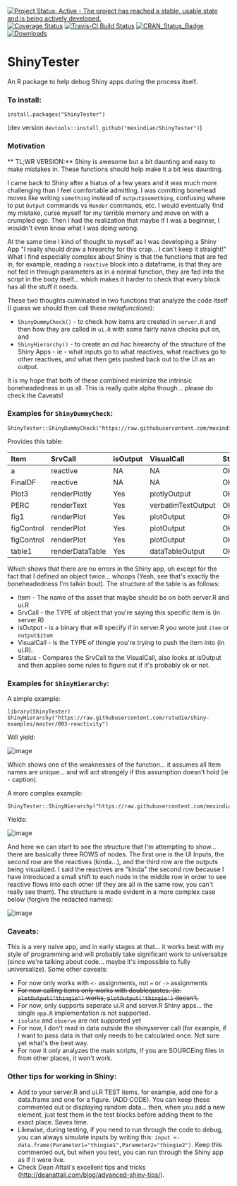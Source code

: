 [![Project Status: Active - The project has reached a stable, usable state and is being actively developed.](http://www.repostatus.org/badges/latest/active.svg)](http://www.repostatus.org/#active)
[![Coverage Status](https://coveralls.io/repos/github/mexindian/ShinyTester/badge.svg?branch=master)](https://coveralls.io/github/mexindian/ShinyTester?branch=master)
[![Travis-CI Build Status](https://travis-ci.org/mexindian/ShinyTester.svg?branch=master)](https://travis-ci.org/mexindian/ShinyTester)
[![CRAN_Status_Badge](http://www.r-pkg.org/badges/version/ShinyTester)](https://cran.r-project.org/package=ShinyTester)
[![Downloads](https://cranlogs.r-pkg.org/badges/ShinyTester)](https://cran.r-project.org/package=ShinyTester) 
# ShinyTester
An R package to help debug Shiny apps during the process itself.

### To install:
`install.packages("ShinyTester")` 

(dev version `devtools::install_github("mexindian/ShinyTester")`)
### Motivation

** TL;WR VERSION:** Shiny is awesome but a bit daunting and easy to make mistakes in. These functions should help make it a bit less daunting.


I came back to Shiny after a hiatus of a few years and it was much more challenging than I feel comfortable admitting. I was comitting bonehead moves like writing `something` instead of `output$something`, confusing where to put `Output` commands vs `Render` commands, etc. I would eventually find my mistake, curse myself for my terrible memory and move on with a crumpled ego. Then I had the realization that maybe if I was a beginner, I wouldn't even know what I was doing wrong.

At the same time I kind of thought to myself as I was developing a Shiny App "I really should draw a hirearchy for this crap... I can't keep it straight!" What I find especially complex about Shiny is that the functions that are fed in, for example, reading a `reactive` block into a dataframe, is that they are not fed in through parameters as in a normal function, they are fed into the script in the body itself... which makes it harder to check that every block has all the stuff it needs. 

These two thoughts culminated in two functions that analyze the code itself (I guess we should then call these _metafunctions_):
 - `ShinyDummyCheck()` - to check how items are created in `server.R` and then how they are called in `ui.R` with some fairly naive checks put on, and 
 - `ShinyHierarchy()` - to create an _ad hoc_ hirearchy of the structure of the Shiny Apps - ie - what inputs go to what reactives, what reactives go to other reactives, and what then gets pushed back out to the UI as an output. 
 
It is my hope that both of these combined minimize the intrinsic boneheadedness in us all. This is really quite alpha though... please do check the Caveats!

### Examples for `ShinyDummyCheck`:

```
ShinyTester::ShinyDummyCheck("https://raw.githubusercontent.com/mexindian/ShinyServer/master/LineSelector")
```

Provides this table:

|Item       |SrvCall         |isOutput |VisualCall         |Status |
|:----------|:---------------|:--------|:------------------|:------|
|a          |reactive        |NA       |NA                 |OK     |
|FinalDF    |reactive        |NA       |NA                 |OK     |
|Plot3      |renderPlotly    |Yes      |plotlyOutput       |OK     |
|PERC       |renderText      |Yes      |verbatimTextOutput |OK     |
|fig1       |renderPlot      |Yes      |plotOutput         |OK     |
|figControl |renderPlot      |Yes      |plotOutput         |OK     |
|figControl |renderPlot      |Yes      |plotOutput         |OK     |
|table1     |renderDataTable |Yes      |dataTableOutput    |OK     |

Which shows that there are no errors in the Shiny app, oh except for the fact that I defined an object twice... whoops (Yeah, see that's exactly the boneheadedness I'm talkin bout). The structure of the table is as follows:
- Item - The name of the asset that maybe should be on both server.R and ui.R
- SrvCall - the TYPE of object that you're saying this specific item is (in server.R)
- isOutput  - is a binary that will specify if in server.R you wrote just `item` or `output$item`
- VisualCall - is the TYPE of thingie you're trying to push the item into (in ui.R). 
- Status - Compares the SrvCall to the VisualCall, also looks at isOutput and then applies some rules to figure out if it's probably ok or not. 

### Examples for `ShinyHierarchy`:

A simple example:
```
library(ShinyTester)
ShinyHierarchy("https://raw.githubusercontent.com/rstudio/shiny-examples/master/003-reactivity")
```
Will yield:

![image](https://cloud.githubusercontent.com/assets/8094091/21746544/7830f6b2-d50e-11e6-8583-c90670786adc.png)

Which shows one of the weaknesses of the function... it assumes all Item names are unique... and will act strangely if this assumption doesn't hold (ie - caption).

A more complex example:
```
ShinyTester::ShinyHierarchy("https://raw.githubusercontent.com/mexindian/ShinyServer/master/LineSelector")
```
Yields: 

![image](https://cloud.githubusercontent.com/assets/8094091/21746698/169dcdc0-d514-11e6-88ed-357d37293b65.png)

And here we can start to see the structure that I'm attempting to show... there are basically three ROWS of nodes. The first one is the UI Inputs, the second row are the reactives (kinda...), and the third row are the outputs being visualized. I said the reactives are "kinda" the second row because I have introduced a small shift to each node in the middle row in order to see reactive flows into each other (if they are all in the same row, you can't really see them). The structure is made evident in a more complex case below (forgive the redacted names):

![image](https://cloud.githubusercontent.com/assets/8094091/21746742/67a21a86-d515-11e6-96d4-5456b54a7747.png)


### Caveats:
This is a very naive app, and in early stages at that... it works best with my style of programming and will probably take significant work to universalize (since we're talking about code... maybe it's impossible to fully universalize).  Some other caveats:
 - For now only works with `<-` assignments, not `=` or `->` assignments
 - ~~For now calling items only works with doublequotes. (ie. `plotOutput("thingie")` works, `plotOutput('thingie')` doesn't.~~
 - For now, only supports seperate ui.R and server.R Shiny apps... the single `app.R` implementation is not supported.
 - `isolate` and `observe` are not supported yet
 - For now, I don't read in data outside the shinyserver call (for example, if I want to pass data in that only needs to be calculated once. Not sure yet what's the best way.
 - For now it only analyzes the main scripts, if you are SOURCEing files in from other places, it won't work.
 
 ### Other tips for working in Shiny:
 - Add to your server.R and ui.R TEST items. for example, add one for a data.frame and one for a figure. (ADD CODE). You can keep these commented out or displaying random data... then, when you add a new element, just test them in the test blocks before adding them to the exact place. Saves time.
 - Likewise, during testing, if you need to run through the code to debug, you can always simulate inputs by writing this: `input <- data.frame(Parameter1="thingie1",Parameter2="thingie2")`. Keep this commented out, but when you test, you can run through the Shiny app as if it were live.
 - Check Dean Attali's excellent tips and tricks (http://deanattali.com/blog/advanced-shiny-tips/).
